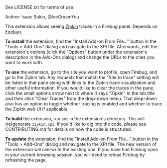 See LICENSE.txt for terms of use.

Author: Isaac Sukin, @IceCreamYou

This extension allows seeing
[Zipkin](https://github.com/twitter/zipkin) traces in a Firebug panel.
Depends on [Firebug](https://getfirebug.com/).

**To install** the extension, find the "Install Add-on From File..." button in
the "Tools > Add-Ons" dialog and navigate to the XPI file. Afterwards, edit the
extension's options (click the "Options" button under the extension's
description in the Add-Ons dialog) and change the URLs to the ones you want
to work with.

**To use** the extension, go to the site you want to profile, open Firebug, and
go to the Zipkin tab. Any requests that match the "Site to trace" setting will
be listed in that pane along with links to the Zipkin trace visualization and
other useful information. If you would like to clear the traces in the pane,
click the small options arrow next to where it says "Zipkin" in the tab title
and then click "Clear Traces" from the drop-down menu. That drop-down also has
an option to toggle whether tracing is enabled and whether to trace the Zipkin
web UI if applicable.

**To build** the extension, run `ant` in the extension's directory. This will
(re)generate `zipkin.xpi`. If you'd like to dig into the code, please see
CONTRIBUTING.md for details on how the code is structured.

**To update** the extension, find the "Install Add-on From File..." button in
the "Tools > Add-Ons" dialog and navigate to the XPI file. The new version of
the extension will overwrite the existing one. If you have had Firebug open in
your current browsing session, you will need to reload Firebug by refreshing
the page.
